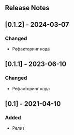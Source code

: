 ## Release Notes

## [0.1.2] - 2024-03-07

### Changed
- Рефакторинг кода

## [0.1.1] - 2023-06-10

### Changed
- Рефакторинг кода


## [0.1] - 2021-04-10

### Added
- Релиз



